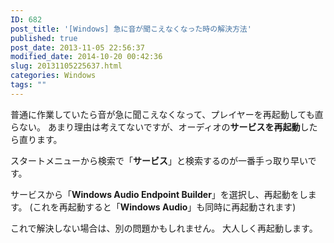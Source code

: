 ```yaml
---
ID: 682
post_title: '[Windows] 急に音が聞こえなくなった時の解決方法'
published: true
post_date: 2013-11-05 22:56:37
modified_date: 2014-10-20 00:42:36
slug: 20131105225637.html
categories: Windows
tags: ""
---
```

普通に作業していたら音が急に聞こえなくなって、プレイヤーを再起動しても直らない。
あまり理由は考えてないですが、オーディオの<strong>サービスを再起動</strong>したら直ります。
<!--more-->
スタートメニューから検索で「<strong>サービス</strong>」と検索するのが一番手っ取り早いです。

サービスから「<strong>Windows Audio Endpoint Builder</strong>」を選択し、再起動をします。
(これを再起動すると「<strong>Windows Audio</strong>」も同時に再起動されます)

これで解決しない場合は、別の問題かもしれません。
大人しく再起動します。